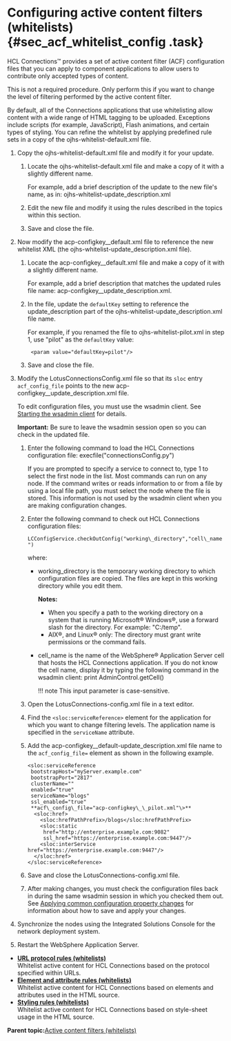 # Configuring active content filters \(whitelists\) {#sec_acf_whitelist_config .task}

HCL Connections™ provides a set of active content filter \(ACF\) configuration files that you can apply to component applications to allow users to contribute only accepted types of content.

This is not a required procedure. Only perform this if you want to change the level of filtering performed by the active content filter.

By default, all of the Connections applications that use whitelisting allow content with a wide range of HTML tagging to be uploaded. Exceptions include scripts \(for example, JavaScript\), Flash animations, and certain types of styling. You can refine the whitelist by applying predefined rule sets in a copy of the ojhs-whitelist-default.xml file.

1.  Copy the ojhs-whitelist-default.xml file and modify it for your update.

    1.  Locate the ojhs-whitelist-default.xml file and make a copy of it with a slightly different name.

        For example, add a brief description of the update to the new file's name, as in: ojhs-whitelist-update\_description.xml

    2.  Edit the new file and modify it using the rules described in the topics within this section.

    3.  Save and close the file.

2.  Now modify the acp-configkey\_\_default.xml file to reference the new whitelist XML \(the ojhs-whitelist-update\_description.xml file\).

    1.  Locate the acp-configkey\_\_default.xml file and make a copy of it with a slightly different name.

        For example, add a brief description that matches the updated rules file name: acp-configkey\_\_update\_description.xml.

    2.  In the file, update the `defaultKey` setting to reference the update\_description part of the ojhs-whitelist-update\_description.xml file name.

        For example, if you renamed the file to ojhs-whitelist-pilot.xml in step 1, use "pilot" as the `defaultKey` value:

        ```
         <param value="defaultKey=pilot"/>
        ```

    3.  Save and close the file.

3.  Modify the LotusConnectionsConfig.xml file so that its `sloc` entry `acf_config_file` points to the new acp-configkey\_\_update\_description.xml file.

    To edit configuration files, you must use the wsadmin client. See [Starting the wsadmin client](../admin/t_admin_wsadmin_starting.md) for details.

    **Important:** Be sure to leave the wsadmin session open so you can check in the updated file.

    1.  Enter the following command to load the HCL Connections configuration file: execfile\("connectionsConfig.py"\)

        If you are prompted to specify a service to connect to, type 1 to select the first node in the list. Most commands can run on any node. If the command writes or reads information to or from a file by using a local file path, you must select the node where the file is stored. This information is not used by the wsadmin client when you are making configuration changes.

    2.  Enter the following command to check out HCL Connections configuration files:

        `LCConfigService.checkOutConfig("working\_directory","cell\_name")`

        where:

        -   working\_directory is the temporary working directory to which configuration files are copied. The files are kept in this working directory while you edit them.

            **Notes:**

            -   When you specify a path to the working directory on a system that is running Microsoft® Windows®, use a forward slash for the directory. For example: "C:/temp".
            -   AIX®, and Linux® only: The directory must grant write permissions or the command fails.
        -   cell\_name is the name of the WebSphere® Application Server cell that hosts the HCL Connections application. If you do not know the cell name, display it by typing the following command in the wsadmin client: print AdminControl.getCell\(\)

            !!! note
    This input parameter is case-sensitive.

    3.  Open the LotusConnections-config.xml file in a text editor.

    4.  Find the `<sloc:serviceReference>` element for the application for which you want to change filtering levels. The application name is specified in the `serviceName` attribute.

    5.  Add the acp-configkey\_\_default-update\_description.xml file name to the `acf_config_file=` element as shown in the following example.

        ```
        <sloc:serviceReference 
         bootstrapHost="myServer.example.com" 
         bootstrapPort="2817" 
         clusterName="" 
         enabled="true" 
         serviceName="blogs" 
         ssl_enabled="true" 
         **acf\_config\_file="acp-configkey\_\_pilot.xml"\>**
          <sloc:href>
            <sloc:hrefPathPrefix>/blogs</sloc:hrefPathPrefix>
            <sloc:static 
             href="http://enterprise.example.com:9082" 
             ssl_href="https://enterprise.example.com:9447"/>
            <sloc:interService href="https://enterprise.example.com:9447"/>
          </sloc:href>
        </sloc:serviceReference>
        ```

    6.  Save and close the LotusConnections-config.xml file.

    7.  After making changes, you must check the configuration files back in during the same wsadmin session in which you checked them out. See [Applying common configuration property changes](../admin/t_admin_common_save_changes.md) for information about how to save and apply your changes.

4.  Synchronize the nodes using the Integrated Solutions Console for the network deployment system.

5.  Restart the WebSphere Application Server.


-   **[URL protocol rules \(whitelists\)](../secure/sec_acf_whitelist_url.md)**  
Whitelist active content for HCL Connections based on the protocol specified within URLs.
-   **[Element and attribute rules \(whitelists\)](../secure/sec_acf_whitelist_element.md)**  
Whitelist active content for HCL Connections based on elements and attributes used in the HTML source.
-   **[Styling rules \(whitelists\)](../secure/sec_acf_whitelist_styling.md)**  
Whitelist active content for HCL Connections based on style-sheet usage in the HTML source.

**Parent topic:**[Active content filters \(whitelists\)](../secure/sec_acf_whitelist_intro.md)

